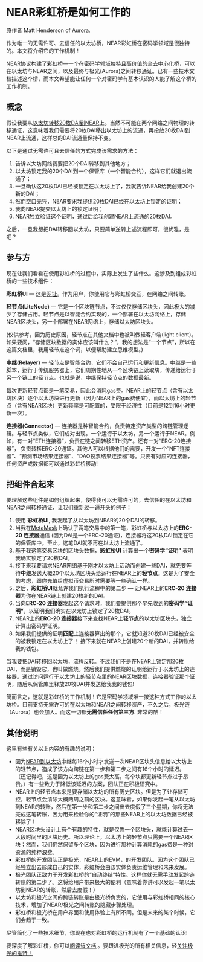 # NEAR彩虹桥是如何工作的
原作者 Matt Henderson of [Aurora](https://aurora.dev/blog/2021-how-the-rainbow-bridge-works).

作为唯一的无需许可、去信任的以太坊桥，NEAR彩虹桥在密码学领域是很独特的。本文将介绍它的工作机制！

NEAR协议构建了[彩虹桥](https://ethereum.bridgetonear.org/)—一个在密码学领域独特且高价值的全去中心化桥，可以在以太坊与NEAR之间，以及最终与极光(Aurora)之间转移通证。已有一些技术文档描述这个桥，而本文希望能让任何一个对密码学有基本认识的人能了解这个桥的工作机制。

## 概念
假设我要从[以太坊转移20枚DAI到NEAR](https://learnnear.club/near-ethereum/)上。当然不可能在两个网络之间物理的转移通证，这意味着我们需要将20枚DAI移出以太坊上的流通，再投放20枚DAI到NEAR上流通，这样总的DAI流通量保持不变。

以下是通过无需许可且去信任的方式完成该需求的方法：

1. 告诉以太坊网络我要把20个DAI转移到其他地方；
2. 以太坊锁定我的20个DAI到一个保管库（一个智能合约），这样它们就退出流通了；
3. 一旦确认这20枚DAI已经被锁定在以太坊上了，我就告诉NEAR给我创建20个新的DAI；
4. 然而空口无凭，NEAR要求我提供20枚DAI已经在以太坊上锁定的证明；
5. 我向NEAR提交以太坊上的锁定证明；
6. NEAR独立验证这个证明，通过后给我创建NEAR上流通的20枚DAI。


之后，一旦我想把DAI转移回以太坊，只要简单逆转上述流程即可，很优雅，是吧？

## 参与方
现在让我们看看在使用彩虹桥的过程中，实际上发生了些什么。这涉及到组成彩虹桥的一些技术组件：

**彩虹桥UI** — 这是[网址](https://ethereum.bridgetonear.org/)。作为用户，你使用它与彩虹桥交互，在网络之间转账。

**轻节点(LiteNode)** — 它是一个区块链节点，不过仅仅存储区块头，因此极大的减少了存储占用。轻节点是以智能合约实现的，一个部署在以太坊网络上，存储NEAR区块头，另一个部署在NEAR网络上，存储以太坊区块头。

(仅供参考，因为历史原因，轻节点在其他文档中也被叫做轻客户端(light client)。如果要问，“存储区块数据的实体应该叫什么？”，我的想法是“一个节点”，所以在这篇文档里，我用轻节点这个词，以便帮助建立思维模型。)

**中继(Relayer)** — 轻节点是智能合约，它们不会自己运行和更新信息。中继是一些脚本，运行于传统服务器上，它们周期性地从一个区块链上读取块，传递给运行于另一个链上的轻节点。也就是说，中继保持轻节点的数据最新。

每次更新轻节点都是一笔交易，因此会消耗gas费。NEAR上的轻节点（含有以太坊区块）逐个以太坊块进行更新（因为NEAR上的gas费便宜），而以太坊上的轻节点（含有NEAR区块）更新频率是可配置的，受限于经济性（目前是12到16小时更新一次）。

**连接器(Connector)** — 连接器是种智能合约，负责特定资产类型的跨链管理逻辑。与轻节点类似，它们成对出现。一个运行于以太坊，另一个运行于NEAR。例如，有一对“ETH连接器”，负责在链之间转移ETH资产。还有一对“ERC-20连接器”， 负责转移ERC-20通证。其他人可以根据他们的需要，开发一个“NFT连接器”、“预测市场结果连接器”、“DAO投票结果连接器”等。只要有对应的连接器，任何资产或数据都可以通过彩虹桥移动!

## 把组件合起来
要理解这些组件是如何组织起来，使得我可以无需许可的，去信任的在以太坊和NEAR之间转移通证，让我们重新过一遍开头的例子：

1. 使用 **彩虹桥UI**, 我发起了从以太坊到NEAR的20个DAI的转移。
2. 当我在[MetaMask](https://metamask.io/)上确认了两笔交易中的第一笔，彩虹桥与以太坊上的**ERC-20 连接器**通信 (因为DAI是一个ERC-20通证)，连接器将这20枚DAI锁定在它的保管库中。至此，这笔DAI就不再在以太坊上流通了。
3. 基于我这笔交易区块的区块头数据，**彩虹桥UI** 计算出一个**密码学“证明”** 表明我确实锁定了20枚DAI。
4. 接下来我要请求NEAR网络基于刚才以太坊上活动而创建一些DAI，就先要等待**中继**发送大概20个以太坊区块头给运行在NEAR上的**轻节点**。这是为了安全的考虑，跟你充值给虚拟币交易所时需要等一些确认一样。
5. 之后，**彩虹桥UI**就允许我们执行流程中的第二步 — 让NEAR上的**ERC-20 连接器**为你在NEAR链上创建20枚新的DAI。
6. 当向**ERC-20 连接器**发起这个请求时，我们要提供那个早先收到的**密码学“证明”**，以证明我们确实在以太坊上锁定了20枚DAI。
7. NEAR上的**ERC-20 连接器**接下来查找NEAR上**轻节点**的以太坊区块头，独立计算出密码学证明。
8. 如果我们提供的证明**匹配**上连接器算出的那个，它就知道20枚DAI已经被安全的被我锁定在以太坊上了！ 接下来就在NEAR上创建20个新的DAI，并转账给我的钱包。


当我要把DAI转移回以太坊，流程反转。不过我们不是在NEAR上锁定那20枚DAI，而是销毁它，也叫做燃烧。然后我们提供燃烧的证明给运行于以太坊上的连接器。通过访问运行于以太坊上的轻节点里的NEAR区块数据，连接器验证那个证明，随后从保管库里释放20枚DAI并发送给我我的钱包!

简而言之，这就是彩虹桥的工作机制！它是密码学领域唯一按这种方式工作的以太坊桥。目前支持无需许可的在以太坊和NEAR之间转移资产，不久之后，极光链（Aurora）也会加入。而这一切都**无需信任任何第三方**. 非常的酷！

## 其他说明
这里有些有关以上内容的有趣的说明：

* 因为[NEAR到以太坊](https://learnnear.club/near-ethereum/)中继每16个小时才发送一次NEAR区块头信息给以太坊上的轻节点，造成了该方向跨链在第一步和第二步之间有16个小时的延迟。 （还记得吧，这是因为以太坊上的gas费太高，每个块都更新轻节点过于昂贵。）有一些致力于降低该延迟的方案，团队正在积极研究中。
* NEAR上的轻节点本来是要存储以太坊的所有历史区块。但是为了让存储可控，轻节点会清除大概两周之前的区块。这意味着，如果你发起一笔从以太坊到NEAR的转账，然后在第一步和第二步之间出去度假了三个星期，你将无法完成这笔转账，因为用来检验你的“证明”的那些NEAR上的以太坊数据已经被移除了！
* NEAR区块头设计上有个有趣的特性，就是仅靠一个区块头，就能计算过去一大段时间里的区块历史。所以理论上，以太坊上的轻节点只需要一个NEAR区块；然而，我们仍然保留多个区块，因为进行那种计算消耗的gas费是一种对资源的纯粹浪费。
* 彩虹桥的开发团队正是极光，NEAR上的EVM，的开发团队。因为这个团队已经独立出去形成自己的实体，彩虹桥会由该实体负责运维管理和未来发展。
* 极光团队正致力于开发彩虹桥的“自动终结”特性。这样你就无需手动发起跨链转账的第二步了。这将给用户带来极大的便利（意味着你讲可以发起一笔以太坊到NEAR的转账，然后去度假！）
* 以太坊和极光之间的跨链转账是由极光桥负责的，它使用与彩虹桥相同的核心技术，增加了NEAR/极光之间转账的隐藏步骤处理。
* 彩虹桥和极光桥在用户界面和使用体验上有所不同。但是未来的某个时候，它们会趋于一致。


尽管简化了一些技术细节，你现在也对彩虹桥的运行机制有了一个基础的认识!

要深度了解彩虹桥，你可以[阅读该文档](https://near.org/blog/eth-near-rainbow-bridge/),。要跟进极光的所有相关信息，轻[关注极光的推特！](https://twitter.com/auroraisnear)